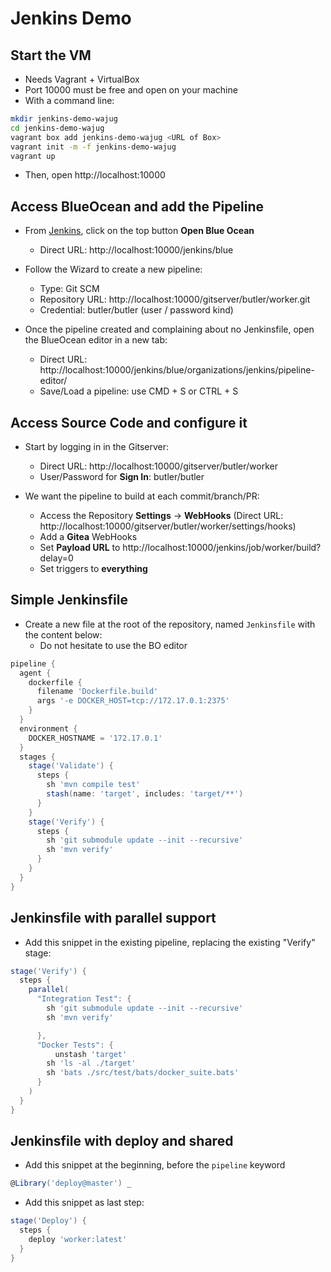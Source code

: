 
# Jenkins Demo

## Start the VM

* Needs Vagrant + VirtualBox
* Port 10000 must be free and open on your machine
* With a command line:

```bash
mkdir jenkins-demo-wajug
cd jenkins-demo-wajug
vagrant box add jenkins-demo-wajug <URL of Box>
vagrant init -m -f jenkins-demo-wajug
vagrant up
```

* Then, open http://localhost:10000

## Access BlueOcean and add the Pipeline

* From [Jenkins](http://localhost:10000/jenkins), click on the top button **Open Blue Ocean**
  -  Direct URL: http://localhost:10000/jenkins/blue

* Follow the Wizard to create a new pipeline:
  - Type: Git SCM
  - Repository URL: http://localhost:10000/gitserver/butler/worker.git
  - Credential: butler/butler (user / password kind)

* Once the pipeline created and complaining
about no Jenkinsfile, open the BlueOcean editor in a new tab:
  - Direct URL: http://localhost:10000/jenkins/blue/organizations/jenkins/pipeline-editor/
  - Save/Load a pipeline: use CMD + S or CTRL + S

## Access Source Code and configure it

* Start by logging in in the Gitserver:
  - Direct URL: http://localhost:10000/gitserver/butler/worker
  - User/Password for **Sign In**: butler/butler

* We want the pipeline to build at each commit/branch/PR:
  - Access the Repository **Settings** -> **WebHooks** (Direct URL: http://localhost:10000/gitserver/butler/worker/settings/hooks)
  - Add a **Gitea** WebHooks
  - Set **Payload URL** to  http://localhost:10000/jenkins/job/worker/build?delay=0
  - Set triggers to **everything**

## Simple Jenkinsfile

* Create a new file at the root of the repository, named `Jenkinsfile` with the content below:
  - Do not hesitate to use the BO editor

```groovy
pipeline {
  agent {
    dockerfile {
      filename 'Dockerfile.build'
      args '-e DOCKER_HOST=tcp://172.17.0.1:2375'
    }
  }
  environment {
    DOCKER_HOSTNAME = '172.17.0.1'
  }
  stages {
    stage('Validate') {
      steps {
        sh 'mvn compile test'
        stash(name: 'target', includes: 'target/**')
      }
    }
    stage('Verify') {
      steps {
        sh 'git submodule update --init --recursive'
        sh 'mvn verify'
      }
    }
  }
}
```

## Jenkinsfile with parallel support

* Add this snippet in the existing pipeline,
replacing the existing "Verify" stage:

```groovy
stage('Verify') {
  steps {
    parallel(
      "Integration Test": {
        sh 'git submodule update --init --recursive'
        sh 'mvn verify'

      },
      "Docker Tests": {
	      unstash 'target'
        sh 'ls -al ./target'
        sh 'bats ./src/test/bats/docker_suite.bats'
      }
    )
  }
}
```

## Jenkinsfile with deploy and shared

* Add this snippet at the beginning, before the `pipeline` keyword

```groovy
@Library('deploy@master') _
```

* Add this snippet as last step:
```groovy
stage('Deploy') {
  steps {
    deploy 'worker:latest'
  }
}
```

